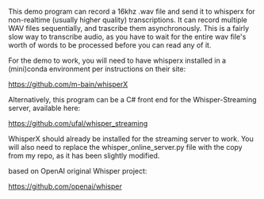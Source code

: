 
This demo program can record a 16khz .wav file and send it to whisperx for non-realtime (usually higher quality) transcriptions.  It can record multiple WAV files sequentially, and trascribe them asynchronously.  This is a fairly slow way to transcribe audio, as you have to wait for the entire wav file's worth of words to be processed before you can read any of it.

For the demo to work, you will need to have whisperx installed in a (mini)conda environment per instructions on their site:

https://github.com/m-bain/whisperX

Alternatively, this program can be a C# front end for the Whisper-Streaming server, available here:

https://github.com/ufal/whisper_streaming

WhisperX should already be installed for the streaming server to work.  You will also need to replace the whisper_online_server.py file with the copy from my repo, as it has been slightly modified.

based on OpenAI original Whisper project:

https://github.com/openai/whisper

